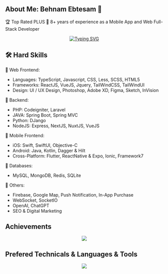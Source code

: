 ## About Me: Behnam Ebtesam 👋

🏆 Top Rated PLUS 
💪 8+ years of experience as a Mobile App and Web Full-Stack Developer

<div align="center">
<a href="https://git.io/typing-svg"><img src="https://readme-typing-svg.demolab.com?font=Comic+Sans+MS&size=20&pause=1000&center=true&width=1024&lines=I+am+a+Full+Stack+Web+and+Mobile+Developer;Over+8+years+of+Experience+in+Web+and+Mobile." alt="Typing SVG" /></a>
</div>

## 🛠 Hard Skills
🚀 Web Frontend: 
- Languages: TypeScript, Javascript, CSS, Less, SCSS, HTML5
- Frameworks: ReactJS, VueJS, Jquery, TailWindCSS, TailWindUI
- Design: UI / UX Design, Photoshop, Adobe XD, Figma, Sketch, InVision 

🚀 Backend:
- PHP: Codeigniter, Laravel
- JAVA: Spring Boot, Spring MVC
- Python: DJango
- NodeJS: Express, NextJS, NuxtJS, VueJS

🚀 Mobile Frontend: 
- iOS:  Swift, SwiftUI, Objective-C
- Android: Java, Kotlin, Dagger & Hilt
- Cross-Platform: Flutter, ReactNative & Expo, Ionic, Framework7

🚀 Databases:
- MySQL, MongoDB, Redis, SQLite

🚀 Others:
- Firebase, Google Map, Push Notification, In-App Purchase
- WebSocket, SocketIO
- OpenAI, ChatGPT
- SEO & Digital Marketing

## Achievements
<p align="center">
  <img alig src="https://github-profile-trophy.vercel.app/?username=elitesuper&column=7" />
</p>

## Prefered Technicals & Languages & Tools
<p align="center">
  <a href="https://skillicons.dev">
    <img src="https://skillicons.dev/icons?i=html,js,ts,css,sass,php,py,react,redux,nextjs,nuxtjs,angular,vue,nodejs,webpack,django,flask,laravel,wordpress,bootstrap,tailwind,jquery,mongodb,mysql,postgres,sqlite,md,nginx,powershell,prisma,vscode,atom,androidstudio,git,github,linux,svg,unity,vercel,heroku,aws,rust,solidity" />
  </a>
</p>
<br><br>
